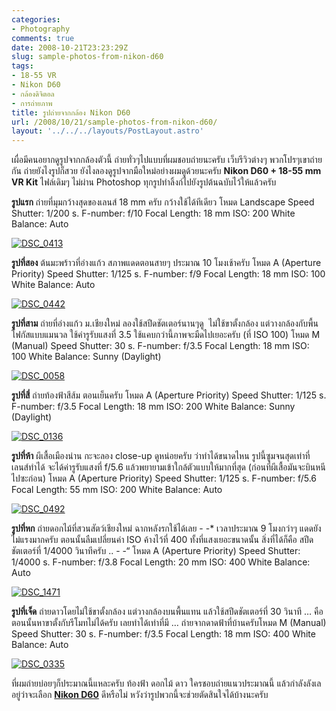 ```yaml
---
categories:
- Photography
comments: true
date: 2008-10-21T23:23:29Z
slug: sample-photos-from-nikon-d60
tags:
- 18-55 VR
- Nikon D60
- กล้องดิจิตอล
- การถ่ายภาพ
title: รูปถ่ายจากกล้อง Nikon D60
url: /2008/10/21/sample-photos-from-nikon-d60/
layout: '../../../layouts/PostLayout.astro'
---
```


เผื่อมีคนอยากดูรูปจากกล้องตัวนี้ ถ่ายทั่วๆไปแบบที่ผมชอบถ่ายนะครับ เว็บรีวิวต่างๆ พวกโปรๆเขาถ่ายกัน ถ่ายยังไงรูปก็สวย ยังไงลองดูรูปจากมือใหม่อย่างผมดูด้วยนะครับ
**Nikon D60 + 18-55 mm VR Kit**
ไฟล์เดิมๆ ไม่ผ่าน Photoshop
ทุกรูปทำลิ้งก์ไปยังรูปต้นฉบับไว้ให้แล้วครับ

**รูปแรก** ถ่ายที่มุมกว้างสุดของเลนส์ 18 mm ครับ กว้างใช้ได้ทีเดียว
โหมด Landscape
Speed Shutter: 1/200 s.
F-number: f/10
Focal Length: 18 mm
ISO: 200
White Balance: Auto

[![DSC_0413](https://armno.in.th/wp-content/uploads/2008/10/dsc-0413-thumb.jpg)](https://armno.in.th/wp-content/uploads/2008/10/dsc-0413.jpg)

**รูปที่สอง** ต้นมะพร้าวที่อ่างแก้ว สภาพแดดตอนสายๆ ประมาณ 10 โมงเช้าครับ
โหมด A (Aperture Priority)
Speed Shutter: 1/125 s.
F-number: f/9
Focal Length: 18 mm
ISO: 100
White Balance: Auto

[![DSC_0442](https://armno.in.th/wp-content/uploads/2008/10/dsc-0442-thumb.jpg)](https://armno.in.th/wp-content/uploads/2008/10/dsc-0442.jpg)

**รูปที่สาม** ถ่ายที่อ่างแก้ว ม.เชียงใหม่ ลองใช้สปีดชัตเตอร์นานๆดู  ไม่ใช้ขาตั้งกล้อง แต่วางกล้องกับพื้น โฟกัสแบบแมนวล ใช้ค่ารูรับแสงที่ 3.5 ใช้แคบกว่านี้ภาพจะมืดไปเยอะครับ (ที่ ISO 100)
โหมด M (Manual)
Speed Shutter: 30 s.
F-number: f/3.5
Focal Length: 18 mm
ISO: 100
White Balance: Sunny (Daylight)

[![DSC_0058](https://armno.in.th/wp-content/uploads/2008/10/dsc-0058-thumb.jpg)](https://armno.in.th/wp-content/uploads/2008/10/dsc-0058.jpg)

**รูปที่สี่** ถ่ายท้องฟ้าสีส้ม ตอนเย็นครับ
โหมด A (Aperture Priority)
Speed Shutter: 1/125 s.
F-number: f/3.5
Focal Length: 18 mm
ISO: 200
White Balance: Sunny (Daylight)

[![DSC_0136](https://armno.in.th/wp-content/uploads/2008/10/dsc-0136-thumb.jpg)](https://armno.in.th/wp-content/uploads/2008/10/dsc-0136.jpg)

**รูปที่ห้า** ผีเสื้อเมืองน่าน กะจะลอง close-up ดูหน่อยครับ ว่าทำได้ขนาดไหน รูปนี้ซูมจนสุดเท่าที่เลนส์ทำได้ จะได้ค่ารูรับแสงที่ f/5.6 แล้วพยายามเข้าใกล้ตัวแบบให้มากที่สุด (ก่อนที่ผีเสื้อมันจะบินหนีไปซะก่อน)
โหมด A (Aperture Priority)
Speed Shutter: 1/125 s.
F-number: f/5.6
Focal Length: 55 mm
ISO: 200
White Balance: Auto

[![DSC_0492](https://armno.in.th/wp-content/uploads/2008/10/dsc-0492-thumb.jpg)](https://armno.in.th/wp-content/uploads/2008/10/dsc-0492.jpg)

**รูปที่หก** ถ่ายดอกไม้ที่สวนสัตว์เชียงใหม่ ฉากหลังรกใช้ได้เลย - -* เวลาประมาณ 9 โมงกว่าๆ แดดยังไม่แรงมากครับ ตอนนั้นลืมเปลี่ยนค่า ISO ค้างไว้ที่ 400 ทั้งที่แสงเยอะขนาดนั้น สิ่งที่ได้ก็คือ สปีดชัตเตอร์ที่ 1/4000 วินาทีครับ .. - -“
โหมด A (Aperture Priority)
Speed Shutter: 1/4000 s.
F-number: f/3.8
Focal Length: 20 mm
ISO: 400
White Balance: Auto

[![DSC_1471](https://armno.in.th/wp-content/uploads/2008/10/dsc-1471-thumb.jpg)](https://armno.in.th/wp-content/uploads/2008/10/dsc-1471.jpg)

**รูปที่เจ็ด** ถ่ายดาวโดยไม่ใช้ขาตั้งกล้อง แต่วางกล้องบนพื้นแทน แล้วใช้สปีดชัตเตอร์ที่ 30 วินาที … คือตอนนั้นหาขาตั้งกับรีโมทไม่ได้ครับ เลยทำได้เท่าที่มี … ถ่ายจากดาดฟ้าที่บ้านครับโหมด M (Manual)
Speed Shutter: 30 s.
F-number: f/3.5
Focal Length: 18 mm
ISO: 400
White Balance: Auto

[![DSC_0335](https://armno.in.th/wp-content/uploads/2008/10/dsc-0335-thumb.jpg)](https://armno.in.th/wp-content/uploads/2008/10/dsc-0335.jpg)

ที่ผมถ่ายบ่อยๆก็ประมาณนี้แหละครับ ท้องฟ้า ดอกไม้ ดาว ใครชอบถ่ายแนวประมาณนี้ แล้วกำลังลังเลอยู่ว่าจะเลือก **[Nikon D60](https://armno.in.th/20081021/%E0%B8%A3%E0%B8%B5%E0%B8%A7%E0%B8%B4%E0%B8%A7-nikon-d60-%E0%B9%80%E0%B8%AB%E0%B8%A3%E0%B8%AD%E0%B9%80%E0%B8%99%E0%B8%B5%E0%B9%88%E0%B8%A2)** ดีหรือไม่ หวังว่ารูปพวกนี้จะช่วยตัดสินใจได้บ้างนะครับ

